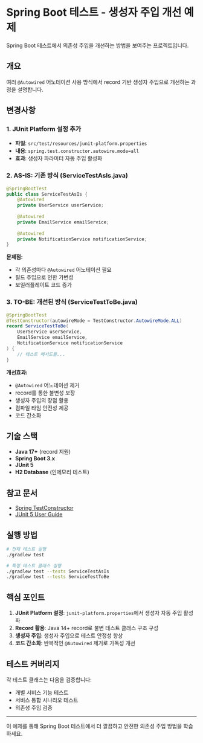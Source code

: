 # Spring Boot 테스트 - 생성자 주입 개선 예제

Spring Boot 테스트에서 의존성 주입을 개선하는 방법을 보여주는 프로젝트입니다.

## 개요

여러 `@Autowired` 어노테이션 사용 방식에서 record 기반 생성자 주입으로 개선하는 과정을 설명합니다.

## 변경사항

### 1. JUnit Platform 설정 추가
- **파일**: `src/test/resources/junit-platform.properties`
- **내용**: `spring.test.constructor.autowire.mode=all`
- **효과**: 생성자 파라미터 자동 주입 활성화

### 2. AS-IS: 기존 방식 (ServiceTestAsIs.java)

```java
@SpringBootTest
public class ServiceTestAsIs {
    @Autowired
    private UserService userService;
    
    @Autowired
    private EmailService emailService;
    
    @Autowired
    private NotificationService notificationService;
}
```

**문제점:**
- 각 의존성마다 `@Autowired` 어노테이션 필요
- 필드 주입으로 인한 가변성
- 보일러플레이트 코드 증가

### 3. TO-BE: 개선된 방식 (ServiceTestToBe.java)

```java
@SpringBootTest
@TestConstructor(autowireMode = TestConstructor.AutowireMode.ALL)
record ServiceTestToBe(
    UserService userService,
    EmailService emailService,
    NotificationService notificationService
) {
    // 테스트 메서드들...
}
```

**개선효과:**
- `@Autowired` 어노테이션 제거
- record를 통한 불변성 보장
- 생성자 주입의 장점 활용
- 컴파일 타임 안전성 제공
- 코드 간소화

## 기술 스택

- **Java 17+** (record 지원)
- **Spring Boot 3.x**
- **JUnit 5**
- **H2 Database** (인메모리 테스트)

## 참고 문서

- [Spring TestConstructor](https://docs.spring.io/spring-framework/docs/current/javadoc-api/org/springframework/test/context/TestConstructor.html)
- [JUnit 5 User Guide](https://docs.junit.org/current/user-guide/)

## 실행 방법

```bash
# 전체 테스트 실행
./gradlew test

# 특정 테스트 클래스 실행
./gradlew test --tests ServiceTestAsIs
./gradlew test --tests ServiceTestToBe
```

## 핵심 포인트

1. **JUnit Platform 설정**: `junit-platform.properties`에서 생성자 자동 주입 활성화
2. **Record 활용**: Java 14+ record로 불변 테스트 클래스 구조 구성
3. **생성자 주입**: 생성자 주입으로 테스트 안정성 향상
4. **코드 간소화**: 반복적인 `@Autowired` 제거로 가독성 개선

## 테스트 커버리지

각 테스트 클래스는 다음을 검증합니다:
- 개별 서비스 기능 테스트
- 서비스 통합 시나리오 테스트
- 의존성 주입 검증

---

이 예제를 통해 Spring Boot 테스트에서 더 깔끔하고 안전한 의존성 주입 방법을 학습하세요.